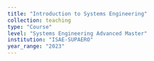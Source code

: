 ```yaml
---
title: "Introduction to Systems Engineering"
collection: teaching
type: "Course"
level: "Systems Engineering Advanced Master"
institution: "ISAE-SUPAERO"
year_range: "2023"
---
```

